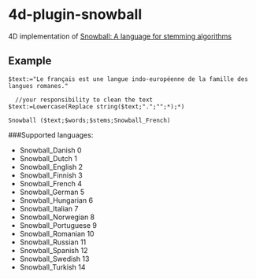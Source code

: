 # 4d-plugin-snowball
4D implementation of [Snowball: A language for stemming algorithms](http://snowball.tartarus.org)

Example
---
```
$text:="Le français est une langue indo-européenne de la famille des langues romanes."

  //your responsibility to clean the text
$text:=Lowercase(Replace string($text;".";"";*);*)

Snowball ($text;$words;$stems;Snowball_French)
```

###Supported languages:

* Snowball_Danish 0
* Snowball_Dutch 1
* Snowball_English 2
* Snowball_Finnish 3
* Snowball_French 4
* Snowball_German 5
* Snowball_Hungarian 6
* Snowball_Italian 7
* Snowball_Norwegian 8
* Snowball_Portuguese 9
* Snowball_Romanian 10
* Snowball_Russian 11
* Snowball_Spanish 12
* Snowball_Swedish 13
* Snowball_Turkish 14
